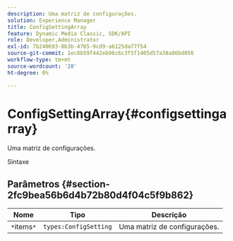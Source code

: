 ```yaml
---
description: Uma matriz de configurações.
solution: Experience Manager
title: ConfigSettingArray
feature: Dynamic Media Classic, SDK/API
role: Developer,Administrator
exl-id: 7b240693-8b3b-4765-9cd9-a6125da77f54
source-git-commit: 1ec8b59f442eb96c6c3f5f1405d57a38a86bd056
workflow-type: tm+mt
source-wordcount: '28'
ht-degree: 0%

---
```


# ConfigSettingArray{#configsettingarray}

Uma matriz de configurações.

Sintaxe

## Parâmetros {#section-2fc9bea56b6d4b72b80d4f04c5f9b862}

| Nome | Tipo | Descrição |
|---|---|---|
| `*`items`*` | `types:ConfigSetting` | Uma matriz de configurações. |
